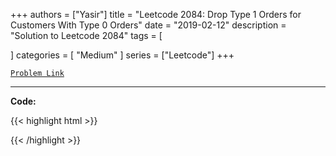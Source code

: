 
+++
authors = ["Yasir"]
title = "Leetcode 2084: Drop Type 1 Orders for Customers With Type 0 Orders"
date = "2019-02-12"
description = "Solution to Leetcode 2084"
tags = [
    
]
categories = [
    "Medium"
]
series = ["Leetcode"]
+++



[`Problem Link`](https://leetcode.com/problems/drop-type-1-orders-for-customers-with-type-0-orders/description/)

---

**Code:**

{{< highlight html >}}

{{< /highlight >}}

